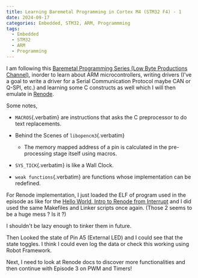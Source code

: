 ```yaml
---
title: Learning Baremetal Programming in Cortex M4 (STM32 F4) - 1 
date: 2024-09-17
categories: Embedded, STM32, ARM, Programmming
tags:
  - Embedded
  - STM32
  - ARM
  - Programming
---
```


I am following this [Baremetal Programming Series (Low Byte Productions
Channel)](https://youtu.be/S92ltJ0C59k), inorder to learn about ARM
microcontrollers, writing drivers (I\'ve a goal to write a driver for a
Serial Communication Protocol maybe CAN or Q-SPI, etc.) and learning
some C constructs as well which I will then emulate in
[Renode](https://renode.io/).

Some notes,

-   `MACROS`{.verbatim} are instructions that asks the C preprocessor to
    do text replacements.

-   Behind the Scenes of `libopencm3`{.verbatim}

    -   The memory mapped address of a pin is calculated in the
        pre-processing stage itself using macros.

-   `SYS_TICK`{.verbatim} is like a Wall Clock.

-   `weak functions`{.verbatim} are functions whose implementation can
    be redefined.

For Renode implementation, I just loaded the ELF of program used in the
episode as like for the [Hello World, Intro to Renode from
Interrupt](https://interrupt.memfault.com/blog/intro-to-renode) and I
did used the same Makefiles and Linker scripts once again. (Those 2
seems to be a huge mess ? Is it ?)

I shouldn\'t be lazy enough to tinker them in future.

Then Looked the state of Pin A5 (External LED) and I could see that the
state toggles. I think I could even log the data or check this working
using Robot Framework.

Next, I need to look at Renode docs to discover more functionalities and
then continue with Episode 3 on PWM and Timers!
